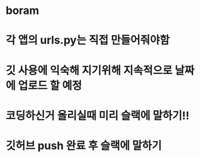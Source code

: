 # boram
# 각 앱의 urls.py는 직접 만들어줘야함
# 깃 사용에 익숙해 지기위해 지속적으로 날짜에 업로드 할 예정
# 코딩하신거 올리실때 미리 슬랙에 말하기!!
# 깃허브 push 완료 후 슬랙에 말하기